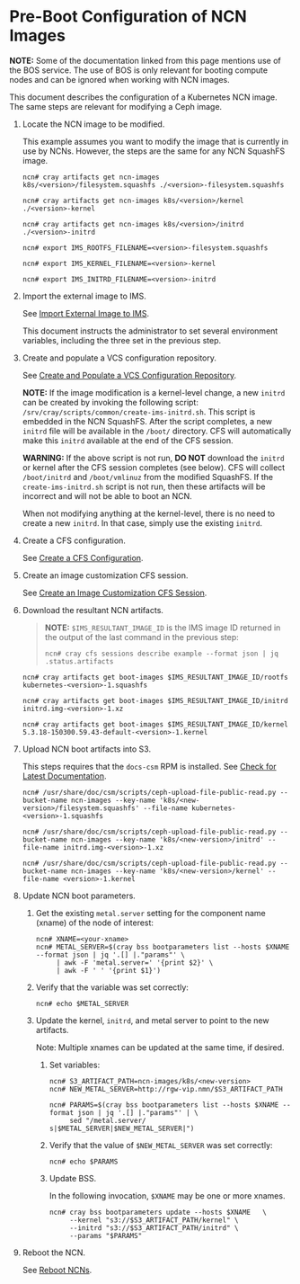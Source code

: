 # Pre-Boot Configuration of NCN Images

**NOTE:** Some of the documentation linked from this page mentions use of the BOS service. The use of BOS
is only relevant for booting compute nodes and can be ignored when working with NCN images.

This document describes the configuration of a Kubernetes NCN image. The same steps are relevant for modifying
a Ceph image.

1. Locate the NCN image to be modified.

    This example assumes you want to modify the image that is currently in use by NCNs. However, the steps
    are the same for any NCN SquashFS image.

    ```console
    ncn# cray artifacts get ncn-images k8s/<version>/filesystem.squashfs ./<version>-filesystem.squashfs

    ncn# cray artifacts get ncn-images k8s/<version>/kernel ./<version>-kernel

    ncn# cray artifacts get ncn-images k8s/<version>/initrd ./<version>-initrd

    ncn# export IMS_ROOTFS_FILENAME=<version>-filesystem.squashfs

    ncn# export IMS_KERNEL_FILENAME=<version>-kernel

    ncn# export IMS_INITRD_FILENAME=<version>-initrd
    ```

1. Import the external image to IMS.

    See [Import External Image to IMS](../image_management/Import_External_Image_to_IMS.md).

    This document instructs the administrator to set several environment variables, including the three set in
    the previous step.

1. Create and populate a VCS configuration repository.

    See [Create and Populate a VCS Configuration Repository](Create_and_Populate_a_VCS_Configuration_Repository.md).

   **NOTE:** If the image modification is a kernel-level change, a new `initrd` can be created by invoking
   the following script: `/srv/cray/scripts/common/create-ims-initrd.sh`. This script is embedded in the
   NCN SquashFS. After the script completes, a new `initrd` file will be available in the `/boot/` directory. CFS will
   automatically make this `initrd` available at the end of the CFS session.

   **WARNING:** If the above script is not run, **DO NOT** download the `initrd` or kernel after the
   CFS session completes (see below). CFS will collect `/boot/initrd` and `/boot/vmlinuz` from the modified
   SquashFS. If the `create-ims-initrd.sh` script is not run, then these artifacts will be incorrect and
   will not be able to boot an NCN.

   When not modifying anything at the kernel-level, there is no need to create a new `initrd`. In
   that case, simply use the existing `initrd`.

1. Create a CFS configuration.

    See [Create a CFS Configuration](Create_a_CFS_Configuration.md).

1. Create an image customization CFS session.

    See [Create an Image Customization CFS Session](Create_an_Image_Customization_CFS_Session.md).

1. Download the resultant NCN artifacts.

    > **NOTE:** `$IMS_RESULTANT_IMAGE_ID` is the IMS image ID returned in the output of the last command
    > in the previous step:
    >
    > ```console
    > ncn# cray cfs sessions describe example --format json | jq .status.artifacts
    > ```

    ```console
    ncn# cray artifacts get boot-images $IMS_RESULTANT_IMAGE_ID/rootfs kubernetes-<version>-1.squashfs

    ncn# cray artifacts get boot-images $IMS_RESULTANT_IMAGE_ID/initrd initrd.img-<version>-1.xz

    ncn# cray artifacts get boot-images $IMS_RESULTANT_IMAGE_ID/kernel 5.3.18-150300.59.43-default-<version>-1.kernel
    ```

1. Upload NCN boot artifacts into S3.

    This steps requires that the `docs-csm` RPM is installed. See [Check for Latest Documentation](../../update_product_stream/index.md#documentation).

    ```console
    ncn# /usr/share/doc/csm/scripts/ceph-upload-file-public-read.py --bucket-name ncn-images --key-name 'k8s/<new-version>/filesystem.squashfs' --file-name kubernetes-<version>-1.squashfs

    ncn# /usr/share/doc/csm/scripts/ceph-upload-file-public-read.py --bucket-name ncn-images --key-name 'k8s/<new-version>/initrd' --file-name initrd.img-<version>-1.xz

    ncn# /usr/share/doc/csm/scripts/ceph-upload-file-public-read.py --bucket-name ncn-images --key-name 'k8s/<new-version>/kernel' --file-name <version>-1.kernel
    ```

1. Update NCN boot parameters.

    1. Get the existing `metal.server` setting for the component name (xname) of the node of interest:

        ```console
        ncn# XNAME=<your-xname>
        ncn# METAL_SERVER=$(cray bss bootparameters list --hosts $XNAME --format json | jq '.[] |."params"' \
             | awk -F 'metal.server=' '{print $2}' \
             | awk -F ' ' '{print $1}')
        ```

    1. Verify that the variable was set correctly:

        ```console
        ncn# echo $METAL_SERVER
        ````

    1. Update the kernel, `initrd`, and metal server to point to the new artifacts.

        Note: Multiple xnames can be updated at the same time, if desired.

        1. Set variables:

            ```console
            ncn# S3_ARTIFACT_PATH=ncn-images/k8s/<new-version>
            ncn# NEW_METAL_SERVER=http://rgw-vip.nmn/$S3_ARTIFACT_PATH

            ncn# PARAMS=$(cray bss bootparameters list --hosts $XNAME --format json | jq '.[] |."params"' | \
                 sed "/metal.server/ s|$METAL_SERVER|$NEW_METAL_SERVER|")
            ```

        1. Verify that the value of `$NEW_METAL_SERVER` was set correctly:

            ```console
            ncn# echo $PARAMS
            ```

        1. Update BSS.
        
            In the following invocation, `$XNAME` may be one or more xnames.

            ```console
            ncn# cray bss bootparameters update --hosts $XNAME   \
                 --kernel "s3://$S3_ARTIFACT_PATH/kernel" \
                 --initrd "s3://$S3_ARTIFACT_PATH/initrd" \
                 --params "$PARAMS"
            ```

1. Reboot the NCN.

    See [Reboot NCNs](../node_management/Reboot_NCNs.md).

